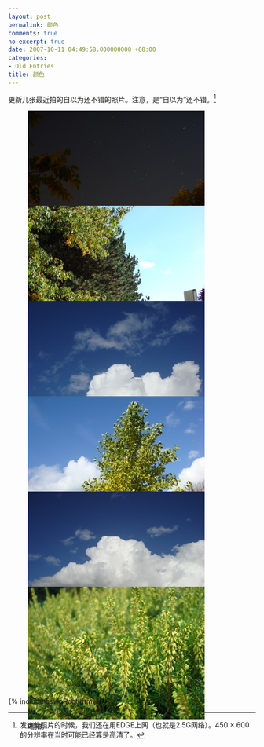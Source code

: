 ```yaml
---
layout: post
permalink: 颜色
comments: true
no-excerpt: true
date: 2007-10-11 04:49:58.000000000 +08:00
categories:
- Old Entries
title: 颜色
---
```

更新几张最近拍的自以为还不错的照片。注意，是“自以为”还不错。[^quality]

<style>
.imgDisplayH figure {
  height: 180px;
}
</style>

<div class="imgDisplayH" itemscope itemtype="http://schema.org/ImageGallery">
  <figure itemprop="associatedMedia" itemscope itemtype="http://schema.org/ImageObject">
    <a href="/assets/old/DSC02261.jpg" itemprop="contentUrl" data-size="447x597">
    <img src="/assets/old/DSC02261-m.jpg" itemprop="thumbnail" alt="至今为止最可以看的一张夜景。" />
    </a>
    <figcaption itemprop="caption description">至今为止最可以看的一张夜景。</figcaption>
  </figure>
  <figure itemprop="associatedMedia" itemscope itemtype="http://schema.org/ImageObject">
    <a href="/assets/old/DSC02278.jpg" itemprop="contentUrl" data-size="447x597">
    <img src="/assets/old/DSC02278-m.jpg" itemprop="thumbnail" alt="绿色，阳光。" />
    </a>
    <figcaption itemprop="caption description">绿色，阳光。</figcaption>
  </figure>
  <figure itemprop="associatedMedia" itemscope itemtype="http://schema.org/ImageObject">
    <a href="/assets/old/DSC02283.jpg" itemprop="contentUrl" data-size="447x597">
    <img src="/assets/old/DSC02283-m.jpg" itemprop="thumbnail" alt="在某处的云端。" />
    </a>
    <figcaption itemprop="caption description">在某处的云端。</figcaption>
  </figure>
  <figure itemprop="associatedMedia" itemscope itemtype="http://schema.org/ImageObject">
    <a href="/assets/old/DSC02287.jpg" itemprop="contentUrl" data-size="447x597">
    <img src="/assets/old/DSC02287-m.jpg" itemprop="thumbnail" alt="某树" />
    </a>
    <figcaption itemprop="caption description">某树</figcaption>
  </figure>
  <figure itemprop="associatedMedia" itemscope itemtype="http://schema.org/ImageObject">
    <a href="/assets/old/DSC02293.jpg" itemprop="contentUrl" data-size="596x446">
    <img src="/assets/old/DSC02293-m.jpg" itemprop="thumbnail" alt="在云端的某处。" />
    </a>
    <figcaption itemprop="caption description">在云端的某处。</figcaption>
  </figure>
  <figure itemprop="associatedMedia" itemscope itemtype="http://schema.org/ImageObject">
    <a href="/assets/old/DSC02218.jpg" itemprop="contentUrl" data-size="596x446">
    <img src="/assets/old/DSC02218-m.jpg" itemprop="thumbnail" alt="瞎拍。" />
    </a>
    <figcaption itemprop="caption description">瞎拍。</figcaption>
  </figure>
</div>
<p class="tiny">&nbsp;</p>

[^quality]: 发这些照片的时候，我们还在用EDGE上网（也就是2.5G网络）。450 &times; 600的分辨率在当时可能已经算是高清了。


{% include pswpRoot.html %}
